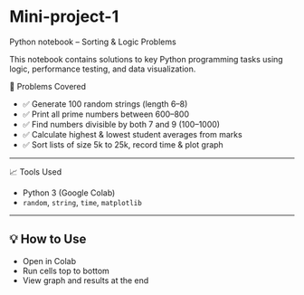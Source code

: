 # Mini-project-1
Python notebook – Sorting & Logic Problems

This notebook contains solutions to key Python programming tasks using logic, performance testing, and data visualization.

📌 Problems Covered

- ✅ Generate 100 random strings (length 6–8)
- ✅ Print all prime numbers between 600–800
- ✅ Find numbers divisible by both 7 and 9 (100–1000)
- ✅ Calculate highest & lowest student averages from marks
- ✅ Sort lists of size 5k to 25k, record time & plot graph

---

📈 Tools Used

- Python 3 (Google Colab)
- `random`, `string`, `time`, `matplotlib`

---

## 💡 How to Use

- Open in Colab
- Run cells top to bottom
- View graph and results at the end
